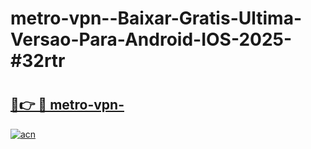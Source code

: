 # metro-vpn--Baixar-Gratis-Ultima-Versao-Para-Android-IOS-2025-#32rtr

# <h2><a href="https://ainizakaria.my?title=metro-vpn-&ref=24M">🔗👉 🔴 metro-vpn-</a></h2>

[![acn](https://github.com/user-attachments/assets/0f9c940e-d8b0-45ae-aac7-cd30a18b3e1c)](https://ainizakaria.my?title=metro-vpn-&ref=24M)

